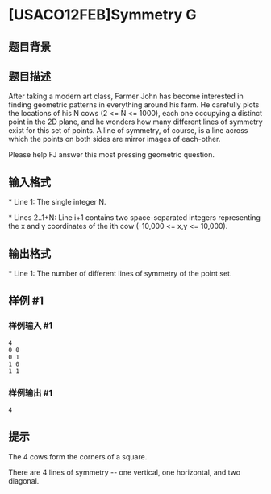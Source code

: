 # [USACO12FEB]Symmetry G

## 题目背景



## 题目描述

After taking a modern art class, Farmer John has become interested in finding geometric patterns in everything around his farm.  He carefully plots the locations of his N cows (2 <= N <= 1000), each one occupying a distinct point in the 2D plane, and he wonders how many different lines of symmetry exist for this set of points.  A line of symmetry, of course, is a line across which the points on both sides are mirror images of each-other.

Please help FJ answer this most pressing geometric question.




## 输入格式

\* Line 1: The single integer N.

\* Lines 2..1+N: Line i+1 contains two space-separated integers representing the x and y coordinates of the ith cow (-10,000 <= x,y <= 10,000).


## 输出格式

\* Line 1: The number of different lines of symmetry of the point set.


## 样例 #1

### 样例输入 #1
```
4 
0 0 
0 1 
1 0 
1 1 
```

### 样例输出 #1

```
4 
```

## 提示

The 4 cows form the corners of a square. 

There are 4 lines of symmetry -- one vertical, one horizontal, and two diagonal.

